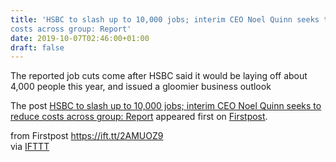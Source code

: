 ```yaml
---
title: 'HSBC to slash up to 10,000 jobs; interim CEO Noel Quinn seeks to reduce
costs across group: Report'
date: 2019-10-07T02:46:00+01:00
draft: false
---
```


The reported job cuts come after HSBC said it would be laying off about 4,000 people this year, and issued a gloomier business outlook

The post [HSBC to slash up to 10,000 jobs; interim CEO Noel Quinn seeks to reduce costs across group: Report](http://www.firstpost.com/business/hsbc-to-slash-up-to-10000-jobs-interim-ceo-noel-quinn-seeks-to-reduce-costs-across-group-report-7460941.html) appeared first on [Firstpost](http://www.firstpost.com).

  
  
from Firstpost https://ift.tt/2AMUOZ9  
via [IFTTT](https://ifttt.com/?ref=da&site=blogger)